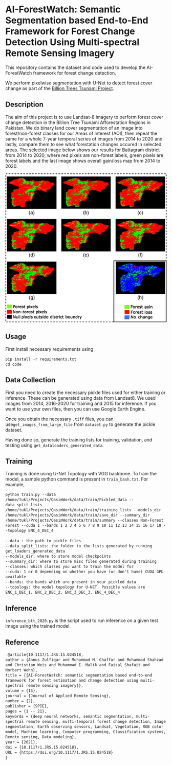 
# AI-ForestWatch: Semantic Segmentation based End-to-End Framework for Forest Change Detection Using Multi-spectral Remote Sensing Imagery

This repository contains the dataset and code used to develop the AI-ForestWatch framework for forest change detection. 

We perform pixelwise segmentation with U-Net to detect forest cover change as part of the [Billion Trees Tsunami Project](https://en.wikipedia.org/wiki/Billion_Tree_Tsunami).

## Description

The aim of this project is to use Landsat-8 imagery to perform forest cover change detection in the Billion Tree Tsunami Afforestation Regions in Pakistan. We do binary land cover segmentation of an image into forest/non-forest classes for our Areas of Interest (AOI), then repeat the same for a whole 7-year temporal series of images from 2014 to 2020 and lastly, compare them to see what forestation changes occured in selected areas. The selected image below shows our results for Battagram district from 2014 to 2020, where red pixels are non-forest labels, green pixels are forest labels and the last image shows overall gain/loss map from 2014 to 2020.

![Red and Green Heatmap for Forest Cover Change in Battagram](final-battagram-change.png "Forest Cover Change in Battagram")


## Usage
First install necessary requirements using 

    pip install -r requirements.txt
    cd code

## Data Collection
First you need to create the necessary pickle files used for either training or inference. These can be generated using data from Landsat8. We used images from 2014, 2016-2020 for training and 2015 for inference. If you want to use your own files, then you can use Google Earth Engine.

Once you obtain the necessary `.tiff` files, you can use`get_images_from_large_file` from `dataset.py` to generate the pickle dataset.

Having done so, generate the training lists for training, validation, and testing using `get_dataloaders_generated_data`. 

## Training
Training is done using U-Net Topology with VGG backbone. To train the model, a sample python command is present in `train_bash.txt`. For example, 

    python train.py --data /home/tukl/Projects/QasimWork/data/train/Pickled_data --data_split_lists /home/tukl/Projects/QasimWork/data/train/training_lists --models_dir /home/tukl/Projects/QasimWork/data/train/save_dir --summary_dir /home/tukl/Projects/QasimWork/data/train/summary --classes Non-Forest Forest --cuda 1 --bands 1 2 3 4 5 6 7 8 9 10 11 12 13 14 15 16 17 18 --topology ENC_4_DEC_4
    
    --data : the path to pickle files
    --data_split_lists: the folder to the lists generated by running get_loaders_generated_data
    --models_dir: where to store model checkpoints
    --summary_dir: where to store misc files generated during training
    --classes: which classes you want to train the model for
    --cuda: 1 or 0 depending on whether you have (or don't have) CUDA GPU available
    --bands: the bands which are present in your pickled data
    --topology: the model topology for U-NET. Possible values are ENC_1_DEC_1, ENC_2_DEC_2, ENC_3_DEC_3, ENC_4_DEC_4 

## Inference
`inference_btt_2020.py` is the script used to run inference on a given test image using the trained model.
 
 ## Reference 

     @article{10.1117/1.JRS.15.024518,
    author = {Annus Zulfiqar and Muhammad M. Ghaffar and Muhammad Shahzad and Christian Weis and Muhammad I. Malik and Faisal Shafait and Norbert Wehn},
    title = {{AI-ForestWatch: semantic segmentation based end-to-end framework for forest estimation and change detection using multi-spectral remote sensing imagery}},
    volume = {15},
    journal = {Journal of Applied Remote Sensing},
    number = {2},
    publisher = {SPIE},
    pages = {1 -- 21},
    keywords = {deep neural networks, semantic segmentation, multi-spectral remote sensing, multi-temporal forest change detection, Image segmentation, Earth observing sensors, Landsat, Vegetation, RGB color model, Machine learning, Computer programming, Classification systems, Remote sensing, Data modeling},
    year = {2021},
    doi = {10.1117/1.JRS.15.024518},
    URL = {https://doi.org/10.1117/1.JRS.15.024518}
    }

